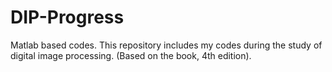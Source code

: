 # DIP-Progress
Matlab based codes.
This repository includes my codes during the study of digital image processing. (Based on the book, 4th edition).
